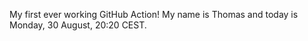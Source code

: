 My first ever working GitHub Action!
My name is Thomas and today is Monday, 30 August, 20:20 CEST. 

